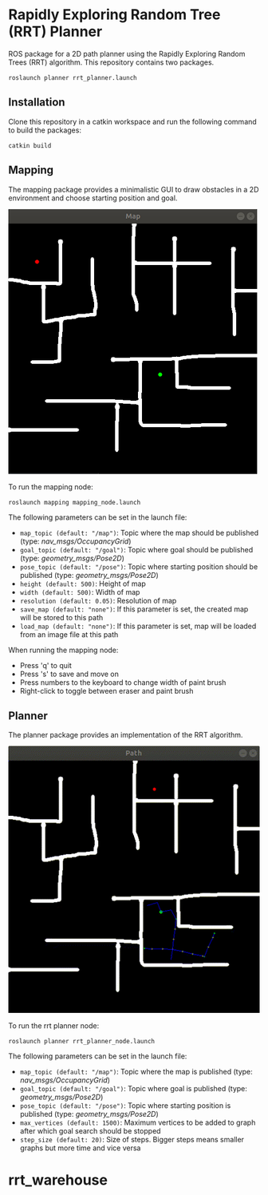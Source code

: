 # Rapidly Exploring Random Tree (RRT) Planner

ROS package for a 2D path planner using the Rapidly Exploring Random Trees (RRT) algorithm. This repository contains two packages.

```
roslaunch planner rrt_planner.launch
```

## Installation

Clone this repository in a catkin workspace and run the following command to build the packages:

```
catkin build
```


## Mapping

The mapping package provides a minimalistic GUI to draw obstacles in a 2D environment and choose starting position and goal.

![Map](images/map.png)


To run the mapping node:
```
roslaunch mapping mapping_node.launch
```

The following parameters can be set in the launch file:

 - `map_topic (default: "/map")`: Topic where the map should be published (type: *nav_msgs/OccupancyGrid*)
 - `goal_topic (default: "/goal")`: Topic where goal should be published (type: *geometry_msgs/Pose2D*)
 - `pose_topic (default: "/pose")`: Topic where starting position should be published (type: *geometry_msgs/Pose2D*)
 - `height (default: 500)`: Height of map
 - `width (default: 500)`: Width of map
 - `resolution (default: 0.05)`: Resolution of map
 - `save_map (default: "none")`: If this parameter is set, the created map will be stored to this path 
 - `load_map (default: "none")`: If this parameter is set, map will be loaded from an image file at this path

When running the mapping node:
 - Press 'q' to quit
 - Press 's' to save and move on
 - Press numbers to the keyboard to change width of paint brush
 - Right-click to toggle between eraser and paint brush
 

## Planner

The planner package provides an implementation of the RRT algorithm.

![Path](images/path.gif)


To run the rrt planner node:
```
roslaunch planner rrt_planner_node.launch
```

The following parameters can be set in the launch file:

 - `map_topic (default: "/map")`: Topic where the map is published (type: *nav_msgs/OccupancyGrid*)
 - `goal_topic (default: "/goal")`: Topic where goal is published (type: *geometry_msgs/Pose2D*)
 - `pose_topic (default: "/pose")`: Topic where starting position is published (type: *geometry_msgs/Pose2D*)
 - `max_vertices (default: 1500)`: Maximum vertices to be added to graph after which goal search should be stopped
 - `step_size (default: 20)`: Size of steps. Bigger steps means smaller graphs but more time and vice versa
# rrt_warehouse
